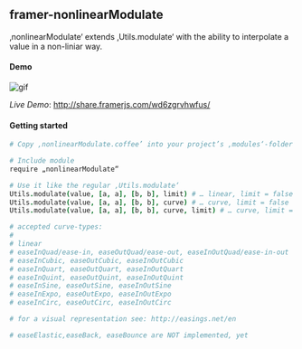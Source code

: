## framer-nonlinearModulate
‚nonlinearModulate‘ extends ‚Utils.modulate‘ with the ability to interpolate a value in a non-liniar way.


#### Demo

![gif](http://i.giphy.com/3o8dp4wXUMBJSGpesE.gif)

*Live Demo*: http://share.framerjs.com/wd6zgrvhwfus/


#### Getting started

```CoffeeScript
# Copy ‚nonlinearModulate.coffee’ into your project’s ‚modules‘-folder

# Include module
require „nonlinearModulate“

# Use it like the regular ‚Utils.modulate‘
Utils.modulate(value, [a, a], [b, b], limit) # … linear, limit = false
Utils.modulate(value, [a, a], [b, b], curve) # … curve, limit = false
Utils.modulate(value, [a, a], [b, b], curve, limit) # … curve, limit = true/false

# accepted curve-types:
#
# linear
# easeInQuad/ease-in, easeOutQuad/ease-out, easeInOutQuad/ease-in-out
# easeInCubic, easeOutCubic, easeInOutCubic
# easeInQuart, easeOutQuart, easeInOutQuart
# easeInQuint, easeOutQuint, easeInOutQuint
# easeInSine, easeOutSine, easeInOutSine
# easeInExpo, easeOutExpo, easeInOutExpo
# easeInCirc, easeOutCirc, easeInOutCirc

# for a visual representation see: http://easings.net/en

# easeElastic,easeBack, easeBounce are NOT implemented, yet

```